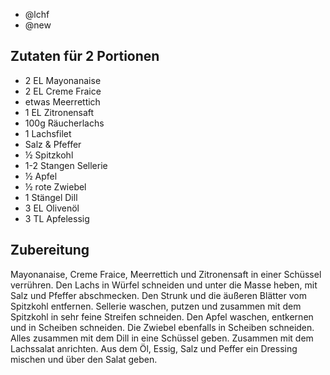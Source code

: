 - @lchf
- @new

## Zutaten für 2 Portionen
- 2 EL          Mayonanaise
- 2 EL          Creme Fraice
- etwas         Meerrettich
- 1 EL          Zitronensaft
- 100g          Räucherlachs
- 1             Lachsfilet
- Salz & Pfeffer
- ½             Spitzkohl
- 1-2 Stangen   Sellerie
- ½             Apfel
- ½             rote Zwiebel
- 1 Stängel     Dill
- 3 EL          Olivenöl
- 3 TL          Apfelessig

## Zubereitung
Mayonanaise, Creme Fraice, Meerrettich und Zitronensaft in einer Schüssel verrühren. Den Lachs in Würfel schneiden und unter die Masse heben, mit Salz und Pfeffer abschmecken.
Den Strunk und die äußeren Blätter vom Spitzkohl entfernen. Sellerie waschen, putzen und zusammen mit dem Spitzkohl in sehr feine Streifen schneiden. Den Apfel waschen, entkernen und in Scheiben schneiden. Die Zwiebel ebenfalls in Scheiben schneiden. Alles zusammen mit dem Dill in eine Schüssel geben. Zusammen mit dem Lachssalat anrichten.
Aus dem Öl, Essig, Salz und Peffer ein Dressing mischen und über den Salat geben.

